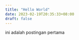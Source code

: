 ```yaml
---
title: "Hello World"
date: 2023-02-19T20:35:33+08:00
draft: false
---
```


ini adalah postingan pertama